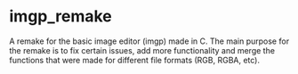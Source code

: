 # imgp_remake
A remake for the basic image editor (imgp) made in C.
The main purpose for the remake is to fix certain issues, add more functionality and merge the functions that were made for different file formats (RGB, RGBA, etc).
